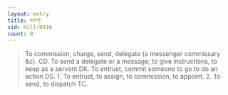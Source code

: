 ```yaml
---
layout: entry
title: མངག་
vid: Hill:0416
count: 0
---
```

> To commission, charge, send, delegate (a messenger commissary &c)\. CD\. To send a delegate or a message; to give instructions, to keep as a servant DK\. To entrust, commit someone to go to do an action DS\. 1\. To entrust, to assign, to commission, to appoint\. 2\. To send, to dispatch TC\.


